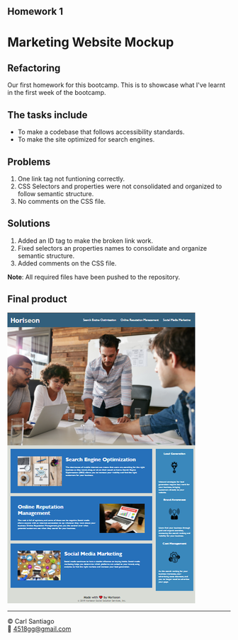 ## Homework 1

# Marketing Website Mockup

## Refactoring

Our first homework for this bootcamp. This is to showcase what I've learnt in the first week of the bootcamp.

## The tasks include

- To make a codebase that follows accessibility standards.
- To make the site optimized for search engines.

## Problems

1. One link tag not funtioning correctly.
2. CSS Selectors and properties were not consolidated and organized to follow semantic structure.
3. No comments on the CSS file.

## Solutions

1. Added an ID tag to make the broken link work.
2. Fixed selectors an properties names to consolidate and organize semantic structure.
3. Added comments on the CSS file.

**Note**: All required files have been pushed to the repository.

## Final product

![Final product](./assets/images/final.png)

---

© Carl Santiago\
📧 4518gg@gmail.com
